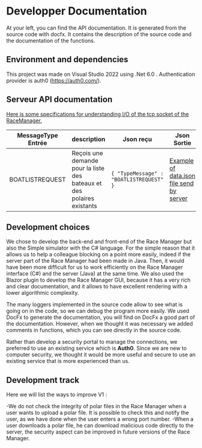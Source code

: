 # Developper Documentation

At your left, you can find the API documentation. It is generated from the source code with docfx. It contains the description of the source code and the documentation of the functions.

## Environment and dependencies

This project was made on Visual Studio 2022 using .Net 6.0 .
Authentication provider is auth0 (https://auth0.com/).

## Serveur API documentation

[Here is some specifications for understanding I/O of the tcp socket of the RaceManager.](~/misc/API_serveur.zip)    

| MessageType Entrée | description | Json reçu | Json Sortie | description |
| -----------     | ----------- | ----------- |  ----------- | ----------- | 
| BOATLISTREQUEST | Reçois une demande pour la liste des bateaux et des polaires existants |  `{ "TypeMessage" : "BOATLISTREQUEST" }` | [Example of data.json file send by server](~/misc/data.json) | Envoie du fichier data.json et des fichiers contenus dans boat et pol |


## Development choices

We chose to develop the back-end and front-end of the Race Manager but also the Simple simulator with the C# language. For the simple reason that it allows us to help a colleague blocking on a point more easily, indeed if the server part of the Race Manager had been made in Java. Then, it would have been more difficult for us to work efficiently on the Race Manager interface (C#) and the server (Java) at the same time. We also used the Blazor plugin to develop the Race Manager GUI, because it has a very rich and clear documentation, and it allows to have excellent rendering with a lower algorithmic complexity.

The many loggers implemented in the source code allow to see what is going on in the code, so we can debug the program more easily. We used DocFx to generate the documentation, you will find on DocFx a good part of the documentation. However, when we thought it was necessary we added comments in functions, which you can see directly in the source code.

Rather than develop a security portal to manage the connections, we preferred to use an existing service which is **Auth0**. Since we are new to computer security, we thought it would be more useful and secure to use an existing service that is more experienced than us.



## Development track
Here we will list the ways to improve V1 :

-We do not check the integrity of polar files in the Race Manager when a user wants to upload a polar file. It is possible to check this and notify the user, as we have done when the user enters a wrong port number.
-When a user downloads a polar file, he can download malicious code directly to the server, the security aspect can be improved in future versions of the Race Manager.